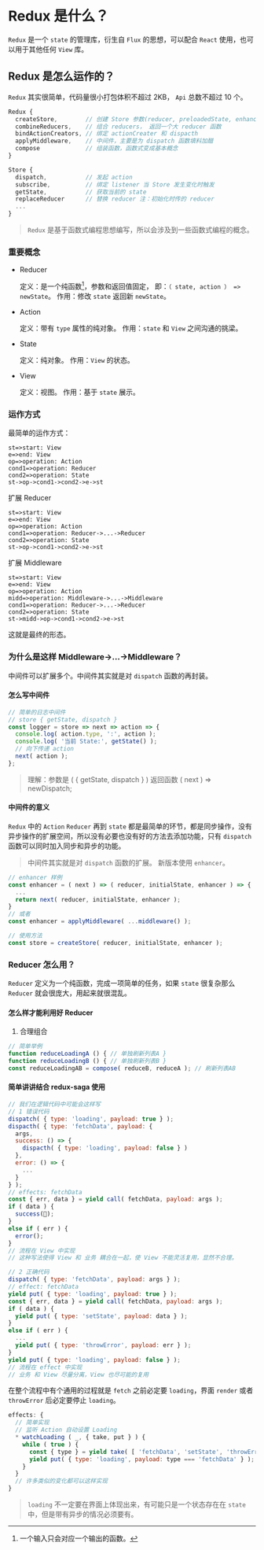# Redux 是什么？

`Redux` 是一个 `state` 的管理库，衍生自 `Flux` 的思想，可以配合 `React` 使用，也可以用于其他任何 `View` 库。

## Redux 是怎么运作的？

`Redux` 其实很简单，代码量很小打包体积不超过 2KB， `Api` 总数不超过 10 个。

```js
Redux {
  createStore,        // 创建 Store 参数(reducer, preloadedState, enhancer)
  combineReducers,    // 组合 reducers， 返回一个大 reducer 函数
  bindActionCreators, // 绑定 actionCreater 和 dispacth
  applyMiddleware,    // 中间件，主要是为 dispatch 函数填料加醋
  compose             // 组装函数，函数式变成基本概念
}

Store {
  dispatch,           // 发起 action
  subscribe,          // 绑定 listener 当 Store 发生变化时触发
  getState,           // 获取当前的 state
  replaceReducer      // 替换 reducer 注：初始化时传的 reducer
  ...
}
```

> `Redux` 是基于函数式编程思想编写，所以会涉及到一些函数式编程的概念。

### 重要概念

[^pure_function]: 一个输入只会对应一个输出的函数。

* Reducer
    
  定义：是一个纯函数[^pure_function]，参数和返回值固定， 即：`（ state, action ） => newState`。
  作用：修改 `state` 返回新 `newState`。
  
* Action
  
  定义：带有 `type` 属性的纯对象。
  作用：`state` 和 `View` 之间沟通的挑梁。
  
* State

  定义：纯对象。
  作用：`View` 的状态。

* View

  定义：视图。
  作用：基于 `state` 展示。

### 运作方式


最简单的运作方式：

```flow
st=>start: View
e=>end: View
op=>operation: Action
cond1=>operation: Reducer
cond2=>operation: State
st->op->cond1->cond2->e->st
```

扩展 Reducer


```flow
st=>start: View
e=>end: View
op=>operation: Action
cond1=>operation: Reducer->...->Reducer
cond2=>operation: State
st->op->cond1->cond2->e->st
```

扩展 Middleware

```flow
st=>start: View
e=>end: View
op=>operation: Action
midd=>operation: Middleware->...->Middleware
cond1=>operation: Reducer->...->Reducer
cond2=>operation: State
st->midd->op->cond1->cond2->e->st
```

这就是最终的形态。

### 为什么是这样 Middleware->...->Middleware？

中间件可以扩展多个。中间件其实就是对 `dispatch` 函数的再封装。

#### 怎么写中间件

```js
// 简单的日志中间件
// store { getState, dispatch }
const logger = store => next => action => {
  console.log( action.type, ':', action );
  console.log( '当前 State:', getState() );
  // 向下传递 action
  next( action );
};
```

> 理解：参数是 ( { getState, dispatch } ) 返回函数 ( next ) => newDispatch;

#### 中间件的意义

`Redux` 中的 `Action` `Reducer` 再到 `state` 都是最简单的环节，都是同步操作，没有异步操作的扩展空间，所以没有必要也没有好的方法去添加功能，只有 `dispatch` 函数可以同时加入同步和异步的功能。

> 中间件其实就是对 `dispatch` 函数的扩展。
> 新版本使用 `enhancer`。

```js
// enhancer 样例
const enhancer = ( next ) => ( reducer, initialState, enhancer ) => {
  ...
  return next( reducer, initialState, enhancer );
}
// 或者
const enhancer = applyMiddleware( ...middleware() );

// 使用方法
const store = createStore( reducer, initialState, enhancer );
```

### Reducer 怎么用？

`Reducer` 定义为一个纯函数，完成一项简单的任务，如果 `state` 很复杂那么 `Reducer` 就会很庞大，用起来就很混乱。

#### 怎么样才能利用好 Reducer

1. 合理组合
  
  ```js
  // 简单举例
  function reduceLoadingA () { // 单独刷新列表A }
  function reduceLoadingB () { // 单独刷新列表B }
  const reduceLoadingAB = compose( reduceB, reduceA ); // 刷新列表AB
  ```

#### 简单讲讲结合 redux-saga 使用

```js
// 我们在逻辑代码中可能会这样写
// 1 错误代码
dispatch( { type: 'loading', payload: true } );
dispacth( { type: 'fetchData', payload: {
  args,
  success: () => {
    dispacth( { type: 'loading', payload: false } )
  },
  error: () => {
    ...
  }
} );
// effects: fetchData
const { err, data } = yield call( fetchData, payload: args );
if ( data ) {
  success();
}
else if ( err ) {
  error();
}
// 流程在 View 中实现
// 这种写法使得 View 和 业务 耦合在一起，使 View 不能灵活复用，显然不合理。

// 2 正确代码
dispatch( { type: 'fetchData', payload: args } );
// effect: fetchData
yield put( { type: 'loading', payload: true } );
const { err, data } = yield call( fetchData, payload: args );
if ( data ) {
  yield put( { type: 'setState', payload: data } );
}
else if ( err ) {
  ...
  yield put( { type: 'throwError', payload: err } );
}
yield put( { type: 'loading', payload: false } );
// 流程在 effect 中实现
// 业务 和 View 尽量分离，View 也尽可能的复用
```

在整个流程中有个通用的过程就是 `fetch` 之前必定要 `loading`，界面 `render` 或者 `throwError` 后必定要停止 `loading`。

```js
effects: {
  // 简单实现
  // 监听 Action 自动设置 Loading
  * watchLoading ( _, { take, put } ) {
    while ( true ) {
      const { type } = yield take( [ 'fetchData', 'setState', 'throwError' ] );
      yield put( { type: 'loading', payload: type === 'fetchData' } );
    }
  }
  // 许多类似的变化都可以这样实现
}
```

>  `loading` 不一定要在界面上体现出来，有可能只是一个状态存在在 `state` 中，但是带有异步的情况必须要有。






